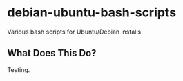 # debian-ubuntu-bash-scripts
Various bash scripts for Ubuntu/Debian installs

## What Does This Do?
Testing.
